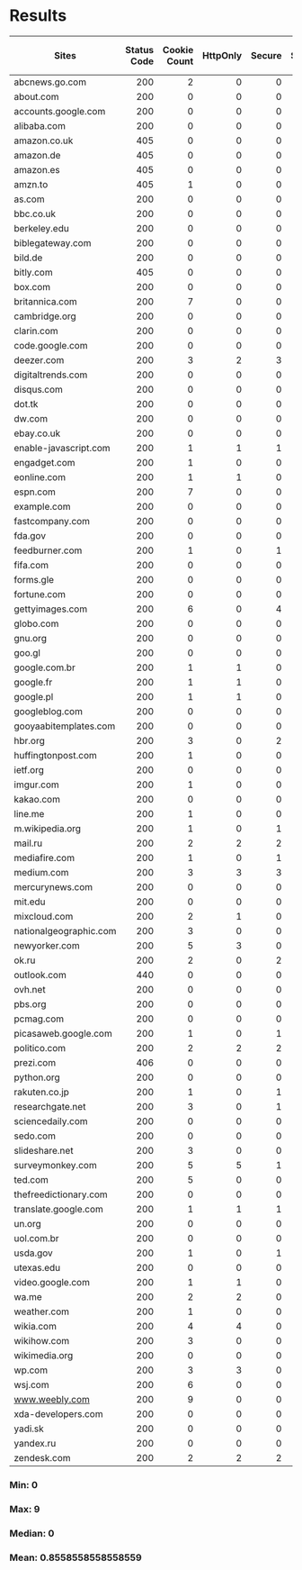 # Results
|        Sites         |Status Code|Cookie Count|HttpOnly|Secure|SameSite|SameSite Strict|SameSite Lax|SameSite None|Path|Non-default Path|
|----------------------|----------:|-----------:|-------:|-----:|-------:|--------------:|-----------:|------------:|---:|---------------:|
|abcnews.go.com        |        200|           2|       0|     0|       0|              0|           0|            0|   2|               0|
|about.com             |        200|           0|       0|     0|       0|              0|           0|            0|   0|               0|
|accounts.google.com   |        200|           0|       0|     0|       0|              0|           0|            0|   0|               0|
|alibaba.com           |        200|           0|       0|     0|       0|              0|           0|            0|   0|               0|
|amazon.co.uk          |        405|           0|       0|     0|       0|              0|           0|            0|   0|               0|
|amazon.de             |        405|           0|       0|     0|       0|              0|           0|            0|   0|               0|
|amazon.es             |        405|           0|       0|     0|       0|              0|           0|            0|   0|               0|
|amzn.to               |        405|           1|       0|     0|       0|              0|           0|            0|   1|               0|
|as.com                |        200|           0|       0|     0|       0|              0|           0|            0|   0|               0|
|bbc.co.uk             |        200|           0|       0|     0|       0|              0|           0|            0|   0|               0|
|berkeley.edu          |        200|           0|       0|     0|       0|              0|           0|            0|   0|               0|
|biblegateway.com      |        200|           0|       0|     0|       0|              0|           0|            0|   0|               0|
|bild.de               |        200|           0|       0|     0|       0|              0|           0|            0|   0|               0|
|bitly.com             |        405|           0|       0|     0|       0|              0|           0|            0|   0|               0|
|box.com               |        200|           0|       0|     0|       0|              0|           0|            0|   0|               0|
|britannica.com        |        200|           7|       0|     0|       0|              0|           0|            0|   7|               0|
|cambridge.org         |        200|           0|       0|     0|       0|              0|           0|            0|   0|               0|
|clarin.com            |        200|           0|       0|     0|       0|              0|           0|            0|   0|               0|
|code.google.com       |        200|           0|       0|     0|       0|              0|           0|            0|   0|               0|
|deezer.com            |        200|           3|       2|     3|       2|              0|           0|            2|   3|               0|
|digitaltrends.com     |        200|           0|       0|     0|       0|              0|           0|            0|   0|               0|
|disqus.com            |        200|           0|       0|     0|       0|              0|           0|            0|   0|               0|
|dot.tk                |        200|           0|       0|     0|       0|              0|           0|            0|   0|               0|
|dw.com                |        200|           0|       0|     0|       0|              0|           0|            0|   0|               0|
|ebay.co.uk            |        200|           0|       0|     0|       0|              0|           0|            0|   0|               0|
|enable-javascript.com |        200|           1|       1|     1|       0|              0|           1|            0|   1|               0|
|engadget.com          |        200|           1|       0|     0|       0|              0|           0|            0|   1|               0|
|eonline.com           |        200|           1|       1|     0|       1|              1|           0|            0|   1|               0|
|espn.com              |        200|           7|       0|     0|       0|              0|           0|            0|   7|               0|
|example.com           |        200|           0|       0|     0|       0|              0|           0|            0|   0|               0|
|fastcompany.com       |        200|           0|       0|     0|       0|              0|           0|            0|   0|               0|
|fda.gov               |        200|           0|       0|     0|       0|              0|           0|            0|   0|               0|
|feedburner.com        |        200|           1|       0|     1|       1|              0|           0|            0|   1|               0|
|fifa.com              |        200|           0|       0|     0|       0|              0|           0|            0|   0|               0|
|forms.gle             |        200|           0|       0|     0|       0|              0|           0|            0|   0|               0|
|fortune.com           |        200|           0|       0|     0|       0|              0|           0|            0|   0|               0|
|gettyimages.com       |        200|           6|       0|     4|       6|              0|           0|            0|   6|               0|
|globo.com             |        200|           0|       0|     0|       0|              0|           0|            0|   0|               0|
|gnu.org               |        200|           0|       0|     0|       0|              0|           0|            0|   0|               0|
|goo.gl                |        200|           0|       0|     0|       0|              0|           0|            0|   0|               0|
|google.com.br         |        200|           1|       1|     0|       1|              0|           0|            0|   1|               0|
|google.fr             |        200|           1|       1|     0|       1|              0|           0|            0|   1|               0|
|google.pl             |        200|           1|       1|     0|       1|              0|           0|            0|   1|               0|
|googleblog.com        |        200|           0|       0|     0|       0|              0|           0|            0|   0|               0|
|gooyaabitemplates.com |        200|           0|       0|     0|       0|              0|           0|            0|   0|               0|
|hbr.org               |        200|           3|       0|     2|       2|              0|           0|            0|   3|               0|
|huffingtonpost.com    |        200|           1|       0|     0|       0|              0|           0|            0|   1|               0|
|ietf.org              |        200|           0|       0|     0|       0|              0|           0|            0|   0|               0|
|imgur.com             |        200|           1|       0|     0|       0|              0|           0|            0|   1|               0|
|kakao.com             |        200|           0|       0|     0|       0|              0|           0|            0|   0|               0|
|line.me               |        200|           1|       0|     0|       0|              0|           0|            0|   1|               0|
|m.wikipedia.org       |        200|           1|       0|     1|       1|              0|           0|            0|   1|               0|
|mail.ru               |        200|           2|       2|     2|       2|              0|           0|            2|   2|               0|
|mediafire.com         |        200|           1|       0|     1|       0|              0|           0|            0|   1|               0|
|medium.com            |        200|           3|       3|     3|       3|              0|           0|            3|   3|               0|
|mercurynews.com       |        200|           0|       0|     0|       0|              0|           0|            0|   0|               0|
|mit.edu               |        200|           0|       0|     0|       0|              0|           0|            0|   0|               0|
|mixcloud.com          |        200|           2|       1|     0|       1|              0|           1|            0|   2|               0|
|nationalgeographic.com|        200|           3|       0|     0|       0|              0|           0|            0|   3|               0|
|newyorker.com         |        200|           5|       3|     0|       4|              1|           0|            2|   5|               0|
|ok.ru                 |        200|           2|       0|     2|       2|              0|           0|            0|   2|               0|
|outlook.com           |        440|           0|       0|     0|       0|              0|           0|            0|   0|               0|
|ovh.net               |        200|           0|       0|     0|       0|              0|           0|            0|   0|               0|
|pbs.org               |        200|           0|       0|     0|       0|              0|           0|            0|   0|               0|
|pcmag.com             |        200|           0|       0|     0|       0|              0|           0|            0|   0|               0|
|picasaweb.google.com  |        200|           1|       0|     1|       1|              0|           0|            0|   1|               0|
|politico.com          |        200|           2|       2|     2|       2|              0|           0|            2|   2|               0|
|prezi.com             |        406|           0|       0|     0|       0|              0|           0|            0|   0|               0|
|python.org            |        200|           0|       0|     0|       0|              0|           0|            0|   0|               0|
|rakuten.co.jp         |        200|           1|       0|     1|       0|              0|           0|            0|   1|               0|
|researchgate.net      |        200|           3|       0|     1|       3|              0|           0|            0|   3|               0|
|sciencedaily.com      |        200|           0|       0|     0|       0|              0|           0|            0|   0|               0|
|sedo.com              |        200|           0|       0|     0|       0|              0|           0|            0|   0|               0|
|slideshare.net        |        200|           3|       0|     0|       0|              0|           0|            0|   3|               0|
|surveymonkey.com      |        200|           5|       5|     1|       5|              0|           0|            0|   5|               0|
|ted.com               |        200|           5|       0|     0|       0|              0|           0|            0|   5|               0|
|thefreedictionary.com |        200|           0|       0|     0|       0|              0|           0|            0|   0|               0|
|translate.google.com  |        200|           1|       1|     1|       1|              0|           0|            0|   1|               0|
|un.org                |        200|           0|       0|     0|       0|              0|           0|            0|   0|               0|
|uol.com.br            |        200|           0|       0|     0|       0|              0|           0|            0|   0|               0|
|usda.gov              |        200|           1|       0|     1|       0|              0|           0|            0|   1|               0|
|utexas.edu            |        200|           0|       0|     0|       0|              0|           0|            0|   0|               0|
|video.google.com      |        200|           1|       1|     0|       1|              0|           0|            0|   1|               0|
|wa.me                 |        200|           2|       2|     0|       2|              0|           0|            2|   2|               0|
|weather.com           |        200|           1|       0|     0|       1|              0|           0|            0|   1|               0|
|wikia.com             |        200|           4|       4|     0|       4|              0|           0|            4|   4|               0|
|wikihow.com           |        200|           3|       0|     0|       3|              0|           0|            0|   3|               0|
|wikimedia.org         |        200|           0|       0|     0|       0|              0|           0|            0|   0|               0|
|wp.com                |        200|           3|       3|     0|       3|              1|           0|            2|   3|               0|
|wsj.com               |        200|           6|       0|     0|       0|              0|           0|            0|   6|               0|
|www.weebly.com        |        200|           9|       0|     0|       0|              0|           0|            0|   9|               0|
|xda-developers.com    |        200|           0|       0|     0|       0|              0|           0|            0|   0|               0|
|yadi.sk               |        200|           0|       0|     0|       0|              0|           0|            0|   0|               0|
|yandex.ru             |        200|           0|       0|     0|       0|              0|           0|            0|   0|               0|
|zendesk.com           |        200|           2|       2|     2|       2|              0|           0|            2|   2|               0|

### Min: 0 

### Max: 9 

### Median: 0 

### Mean: 0.8558558558558559 

        